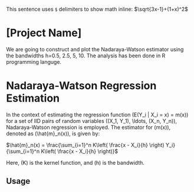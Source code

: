 This sentence uses `$` delimiters to show math inline:  $\sqrt{3x-1}+(1+x)^2$


# [Project Name]
We are going to construct and
plot the Nadaraya-Watson estimator using the bandwidths h=0.5, 2.5, 5, 10. The analysis has been done in R programming languge. 

# Nadaraya-Watson Regression Estimation

In the context of estimating the regression function \(E(Y_i | X_i = x) = m(x)\) for a set of IID pairs of random variables \((X_1, Y_1), \ldots, (X_n, Y_n)\), Nadaraya-Watson regression is employed. The estimator for \(m(x)\), denoted as \(\hat{m}_n(x)\), is given by:


$\hat{m}_n(x) = \frac{\sum_{i=1}^n K\left( \frac{x - X_i}{h} \right) Y_i}{\sum_{i=1}^n K\left( \frac{x - X_i}{h} \right)}$

Here, \(K\) is the kernel function, and \(h\) is the bandwidth.



## Usage

[//]: # (Provide examples or instructions on how to use your project. This could include code snippets, screenshots, or even a link to a live demo.)

